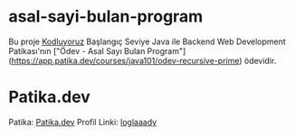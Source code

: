 # asal-sayi-bulan-program

Bu proje [Kodluyoruz](https://www.kodluyoruz.org) Başlangıç Seviye Java ile Backend Web Development Patikası'nın ["Ödev - Asal Sayı Bulan Program"] (https://app.patika.dev/courses/java101/odev-recursive-prime) ödevidir.

# Patika.dev
Patika: [Patika.dev](https://www.patika.dev/tr)
Profil Linki: [loglaaady](https://app.patika.dev/loglaaady)
